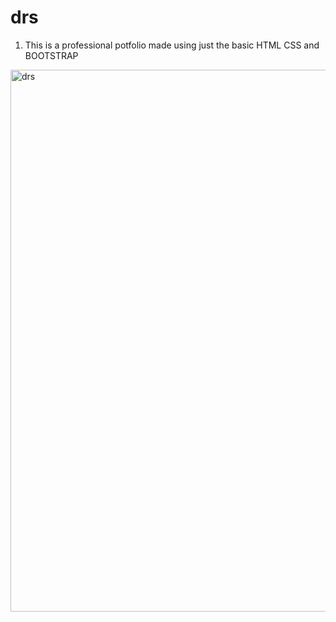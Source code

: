 # drs

1) This is a professional potfolio made using just the basic HTML CSS and BOOTSTRAP

<img width="867" alt="drs" src="https://user-images.githubusercontent.com/113443578/226204767-6b77386b-ffb4-4f78-9964-5af8cc7dcd87.png">
